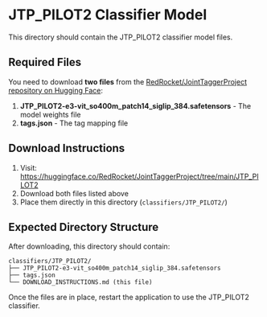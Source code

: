 # JTP_PILOT2 Classifier Model

This directory should contain the JTP_PILOT2 classifier model files.

## Required Files

You need to download **two files** from the [RedRocket/JointTaggerProject repository on Hugging Face](https://huggingface.co/RedRocket/JointTaggerProject/tree/main/JTP_PILOT2):

1. **JTP_PILOT2-e3-vit_so400m_patch14_siglip_384.safetensors** - The model weights file
2. **tags.json** - The tag mapping file

## Download Instructions

1. Visit: https://huggingface.co/RedRocket/JointTaggerProject/tree/main/JTP_PILOT2
2. Download both files listed above
3. Place them directly in this directory (`classifiers/JTP_PILOT2/`)

## Expected Directory Structure

After downloading, this directory should contain:
```
classifiers/JTP_PILOT2/
├── JTP_PILOT2-e3-vit_so400m_patch14_siglip_384.safetensors
├── tags.json
└── DOWNLOAD_INSTRUCTIONS.md (this file)
```

Once the files are in place, restart the application to use the JTP_PILOT2 classifier.